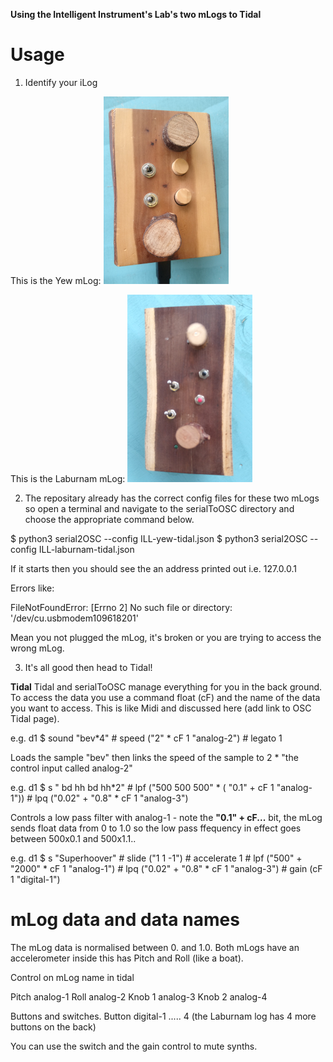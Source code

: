 **Using the Intelligent Instrument's Lab's two mLogs to Tidal**


Usage
=====
1) Identify your iLog

This is the Yew mLog:
![alt yew mLog](yew-mLog.png)

This is the Laburnam mLog:
![alt laburnam mLog](laburnam-mLog.png)

2) The repositary already has the correct config files for these two mLogs so open a terminal and navigate to the serialToOSC directory and choose the appropriate command below.

  $ python3 serial2OSC --config ILL-yew-tidal.json
  $ python3 serial2OSC --config ILL-laburnam-tidal.json

  If it starts then you should see the an address printed out i.e. 127.0.0.1

  Errors like:

  FileNotFoundError: [Errno 2] No such file or directory: '/dev/cu.usbmodem109618201'

  Mean you not plugged the mLog, it's broken or you are trying to access the wrong mLog.

  3) It's all good then head to Tidal!



  **Tidal**
  Tidal and serialToOSC manage everything for you in the back ground.  To access the data you use a command float (cF) and the name of the data you want to access.  This is like Midi and discussed here (add link to OSC Tidal page).

  e.g.
      d1 $ sound "bev*4" # speed ("2" * cF 1 "analog-2") # legato 1

  Loads the sample "bev" then links the speed of the sample to 2 * "the control input called analog-2"

  e.g.
      d1 $ s " bd hh bd hh*2"
        # lpf ("500 500 500" * ( "0.1" +  cF 1 "analog-1"))
        # lpq ("0.02" + "0.8" * cF 1 "analog-3")

Controls a low pass filter with analog-1 - note the **"0.1" + cF...** bit, the mLog sends float data from 0 to 1.0 so the low pass ffequency in effect goes between 500x0.1 and 500x1.1..

e.g.
      d1 $ s "Superhoover" # slide ("1 1 -1") # accelerate 1
        # lpf ("500" + "2000" * cF 1 "analog-1")
        # lpq ("0.02" + "0.8" * cF 1 "analog-3")
        # gain (cF 1 "digital-1")

**mLog data and data names**
============================
The mLog data is normalised between 0. and 1.0.  Both mLogs have an accelerometer inside this has Pitch and Roll (like a boat).

Control on mLog       name in tidal

  Pitch                   analog-1
  Roll                    analog-2
  Knob 1                  analog-3
  Knob 2                  analog-4

  Buttons and switches.
  Button                  digital-1 ..... 4 (the Laburnam log has 4 more buttons on the back)

  You can use the switch and the gain control to mute synths.
